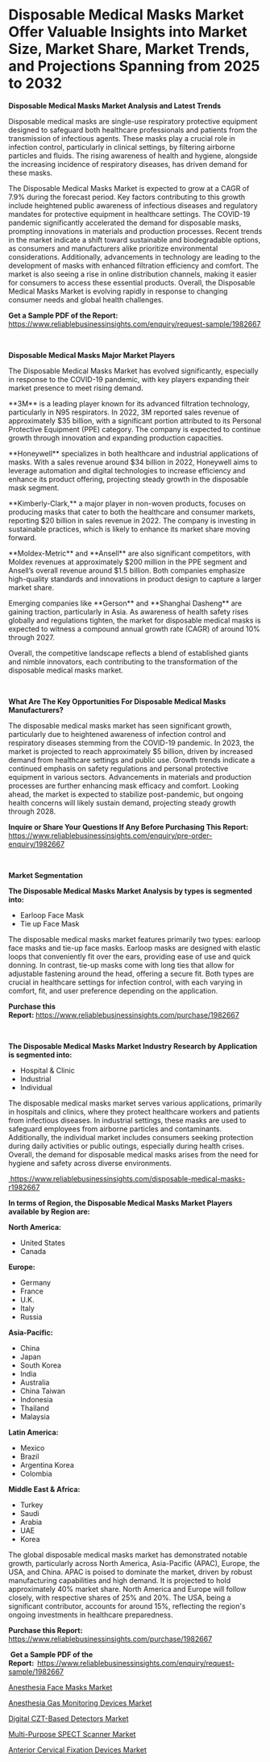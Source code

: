 <p><h1>Disposable Medical Masks Market Offer Valuable Insights into Market Size, Market Share, Market Trends, and Projections Spanning from 2025 to 2032</h1></p><p><strong>Disposable Medical Masks Market Analysis and Latest Trends</strong></p>
<p><p>Disposable medical masks are single-use respiratory protective equipment designed to safeguard both healthcare professionals and patients from the transmission of infectious agents. These masks play a crucial role in infection control, particularly in clinical settings, by filtering airborne particles and fluids. The rising awareness of health and hygiene, alongside the increasing incidence of respiratory diseases, has driven demand for these masks.</p><p>The Disposable Medical Masks Market is expected to grow at a CAGR of 7.9% during the forecast period. Key factors contributing to this growth include heightened public awareness of infectious diseases and regulatory mandates for protective equipment in healthcare settings. The COVID-19 pandemic significantly accelerated the demand for disposable masks, prompting innovations in materials and production processes. Recent trends in the market indicate a shift toward sustainable and biodegradable options, as consumers and manufacturers alike prioritize environmental considerations. Additionally, advancements in technology are leading to the development of masks with enhanced filtration efficiency and comfort. The market is also seeing a rise in online distribution channels, making it easier for consumers to access these essential products. Overall, the Disposable Medical Masks Market is evolving rapidly in response to changing consumer needs and global health challenges.</p></p>
<p><strong>Get a Sample PDF of the Report:&nbsp;</strong> <a href="https://www.reliablebusinessinsights.com/enquiry/request-sample/1982667?utm_campaign=1138&utm_medium=2&utm_source=Github&utm_content=ia&utm_term=05032025&utm_id=disposable-medical-masks">https://www.reliablebusinessinsights.com/enquiry/request-sample/1982667</a></p>
<p>&nbsp;</p>
<p><strong>Disposable Medical Masks Major Market Players</strong></p>
<p><p>The Disposable Medical Masks Market has evolved significantly, especially in response to the COVID-19 pandemic, with key players expanding their market presence to meet rising demand. </p><p>**3M** is a leading player known for its advanced filtration technology, particularly in N95 respirators. In 2022, 3M reported sales revenue of approximately $35 billion, with a significant portion attributed to its Personal Protective Equipment (PPE) category. The company is expected to continue growth through innovation and expanding production capacities.</p><p>**Honeywell** specializes in both healthcare and industrial applications of masks. With a sales revenue around $34 billion in 2022, Honeywell aims to leverage automation and digital technologies to increase efficiency and enhance its product offering, projecting steady growth in the disposable mask segment.</p><p>**Kimberly-Clark,** a major player in non-woven products, focuses on producing masks that cater to both the healthcare and consumer markets, reporting $20 billion in sales revenue in 2022. The company is investing in sustainable practices, which is likely to enhance its market share moving forward.</p><p>**Moldex-Metric** and **Ansell** are also significant competitors, with Moldex revenues at approximately $200 million in the PPE segment and Ansell’s overall revenue around $1.5 billion. Both companies emphasize high-quality standards and innovations in product design to capture a larger market share.</p><p>Emerging companies like **Gerson** and **Shanghai Dasheng** are gaining traction, particularly in Asia. As awareness of health safety rises globally and regulations tighten, the market for disposable medical masks is expected to witness a compound annual growth rate (CAGR) of around 10% through 2027.</p><p>Overall, the competitive landscape reflects a blend of established giants and nimble innovators, each contributing to the transformation of the disposable medical masks market.</p></p>
<p>&nbsp;</p>
<p><strong>What Are The Key Opportunities For Disposable Medical Masks Manufacturers?</strong></p>
<p><p>The disposable medical masks market has seen significant growth, particularly due to heightened awareness of infection control and respiratory diseases stemming from the COVID-19 pandemic. In 2023, the market is projected to reach approximately $5 billion, driven by increased demand from healthcare settings and public use. Growth trends indicate a continued emphasis on safety regulations and personal protective equipment in various sectors. Advancements in materials and production processes are further enhancing mask efficacy and comfort. Looking ahead, the market is expected to stabilize post-pandemic, but ongoing health concerns will likely sustain demand, projecting steady growth through 2028.</p></p>
<p><strong>Inquire or Share Your Questions If Any Before Purchasing This Report:</strong> <a href="https://www.reliablebusinessinsights.com/enquiry/pre-order-enquiry/1982667?utm_campaign=1138&utm_medium=2&utm_source=Github&utm_content=ia&utm_term=05032025&utm_id=disposable-medical-masks">https://www.reliablebusinessinsights.com/enquiry/pre-order-enquiry/1982667</a></p>
<p>&nbsp;</p>
<p><strong>Market Segmentation</strong></p>
<p><strong>The Disposable Medical Masks Market Analysis by types is segmented into:</strong></p>
<p><ul><li>Earloop Face Mask</li><li>Tie up Face Mask</li></ul></p>
<p><p>The disposable medical masks market features primarily two types: earloop face masks and tie-up face masks. Earloop masks are designed with elastic loops that conveniently fit over the ears, providing ease of use and quick donning. In contrast, tie-up masks come with long ties that allow for adjustable fastening around the head, offering a secure fit. Both types are crucial in healthcare settings for infection control, with each varying in comfort, fit, and user preference depending on the application.</p></p>
<p><strong>Purchase this Report:&nbsp;</strong><a href="https://www.reliablebusinessinsights.com/purchase/1982667?utm_campaign=1138&utm_medium=2&utm_source=Github&utm_content=ia&utm_term=05032025&utm_id=disposable-medical-masks">https://www.reliablebusinessinsights.com/purchase/1982667</a></p>
<p>&nbsp;</p>
<p><strong>The Disposable Medical Masks Market Industry Research by Application is segmented into:</strong></p>
<p><ul><li>Hospital & Clinic</li><li>Industrial</li><li>Individual</li></ul></p>
<p><p>The disposable medical masks market serves various applications, primarily in hospitals and clinics, where they protect healthcare workers and patients from infectious diseases. In industrial settings, these masks are used to safeguard employees from airborne particles and contaminants. Additionally, the individual market includes consumers seeking protection during daily activities or public outings, especially during health crises. Overall, the demand for disposable medical masks arises from the need for hygiene and safety across diverse environments.</p></p>
<p><a href="https://www.reliablebusinessinsights.com/disposable-medical-masks-r1982667?utm_campaign=1138&utm_medium=2&utm_source=Github&utm_content=ia&utm_term=05032025&utm_id=disposable-medical-masks">&nbsp;https://www.reliablebusinessinsights.com/disposable-medical-masks-r1982667</a></p>
<p><strong>In terms of Region, the Disposable Medical Masks Market Players available by Region are:</strong></p>
<p>
    <p> <strong> North America: </strong>
        <ul>
            <li>United States</li>
            <li>Canada</li>
        </ul>
        </p> 
    <p> <strong> Europe: </strong>
        <ul>
            <li>Germany</li>
            <li>France</li>
            <li>U.K.</li>
            <li>Italy</li>
            <li>Russia</li>
        </ul>
        </p> 
    <p> <strong> Asia-Pacific: </strong>
        <ul>
            <li>China</li>
            <li>Japan</li>
            <li>South Korea</li>
            <li>India</li>
            <li>Australia</li>
            <li>China Taiwan</li>
            <li>Indonesia</li>
            <li>Thailand</li>
            <li>Malaysia</li>
        </ul>
        </p> 
    <p> <strong> Latin America: </strong>
        <ul>
            <li>Mexico</li>
            <li>Brazil</li>
            <li>Argentina Korea</li>
            <li>Colombia</li>
        </ul>
        </p> 
    <p> <strong> Middle East & Africa: </strong>
        <ul>
            <li>Turkey</li>
            <li>Saudi</li>
            <li>Arabia</li>
            <li>UAE</li>
            <li>Korea</li>
        </ul>
    </p>
    </p>
<p><p>The global disposable medical masks market has demonstrated notable growth, particularly across North America, Asia-Pacific (APAC), Europe, the USA, and China. APAC is poised to dominate the market, driven by robust manufacturing capabilities and high demand. It is projected to hold approximately 40% market share. North America and Europe will follow closely, with respective shares of 25% and 20%. The USA, being a significant contributor, accounts for around 15%, reflecting the region's ongoing investments in healthcare preparedness.</p></p>
<p><strong>Purchase this Report: </strong><a href="https://www.reliablebusinessinsights.com/purchase/1982667?utm_campaign=1138&utm_medium=2&utm_source=Github&utm_content=ia&utm_term=05032025&utm_id=disposable-medical-masks">https://www.reliablebusinessinsights.com/purchase/1982667</a></p>
<p>&nbsp;<strong>Get a Sample PDF of the Report:&nbsp;&nbsp;</strong><a href="https://www.reliablebusinessinsights.com/enquiry/request-sample/1982667?utm_campaign=1138&utm_medium=2&utm_source=Github&utm_content=ia&utm_term=05032025&utm_id=disposable-medical-masks">https://www.reliablebusinessinsights.com/enquiry/request-sample/1982667</a></p>
<p><strong></strong></p>
<p><p><a href="https://github.com/welidaeisya/Market-Research-Report-List-1/blob/main/anesthesia-face-masks-market.md?utm_campaign=1138&utm_medium=2&utm_source=Github&utm_content=ia&utm_term=05032025&utm_id=disposable-medical-masks">Anesthesia Face Masks Market</a></p><p><a href="https://github.com/donsonjupa/Market-Research-Report-List-1/blob/main/anesthesia-gas-monitoring-devices-market.md?utm_campaign=1138&utm_medium=2&utm_source=Github&utm_content=ia&utm_term=05032025&utm_id=disposable-medical-masks">Anesthesia Gas Monitoring Devices Market</a></p><p><a href="https://github.com/roehrtizonov/Market-Research-Report-List-1/blob/main/digital-czt-based-detectors-market.md?utm_campaign=1138&utm_medium=2&utm_source=Github&utm_content=ia&utm_term=05032025&utm_id=disposable-medical-masks">Digital CZT-Based Detectors Market</a></p><p><a href="https://github.com/sgroitrieu7f/Market-Research-Report-List-1/blob/main/multi-purpose-spect-scanner-market.md?utm_campaign=1138&utm_medium=2&utm_source=Github&utm_content=ia&utm_term=05032025&utm_id=disposable-medical-masks">Multi-Purpose SPECT Scanner Market</a></p><p><a href="https://github.com/zhininzacher/Market-Research-Report-List-1/blob/main/anterior-cervical-fixation-devices-market.md?utm_campaign=1138&utm_medium=2&utm_source=Github&utm_content=ia&utm_term=05032025&utm_id=disposable-medical-masks">Anterior Cervical Fixation Devices Market</a></p></p>